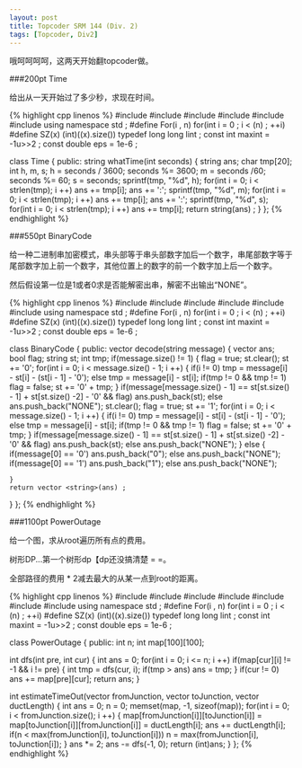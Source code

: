 ```yaml
---
layout: post
title: Topcoder SRM 144 (Div. 2)
tags: [Topcoder, Div2]
---
```


哦呵呵呵呵，这两天开始翻topcoder做。

###200pt Time

给出从一天开始过了多少秒，求现在时间。

{% highlight cpp linenos %}
#include <cstdio>
#include <iostream>
#include <cstring>
#include <algorithm>
#include <cmath>
#include <vector>
using namespace std ;
#define For(i , n) for(int i = 0 ; i < (n) ; ++i)
#define SZ(x)  (int)((x).size())
typedef long long lint ;
const int maxint = -1u>>2 ;
const double eps = 1e-6 ;
 

class Time
{
public:
string whatTime(int seconds)
{
	string ans;
	char tmp[20];
	int h, m, s;
	h = seconds / 3600;
	seconds %= 3600;
	m = seconds /60;
	seconds %= 60;
	s = seconds;
	sprintf(tmp, "%d", h);
	for(int i = 0; i < strlen(tmp); i ++)
		ans += tmp[i];
	ans += ':';
	sprintf(tmp, "%d", m);
	for(int i = 0; i < strlen(tmp); i ++)
		ans += tmp[i];
	ans += ':';
	sprintf(tmp, "%d", s);
	for(int i = 0; i < strlen(tmp); i ++)
		ans += tmp[i];
	return string(ans) ;
}
};
{% endhighlight %}

###550pt BinaryCode

给一种二进制串加密模式，串头部等于串头部数字加后一个数字，串尾部数字等于尾部数字加上前一个数字，其他位置上的数字的前一个数字加上后一个数字。

然后假设第一位是1或者0求是否能解密出串，解密不出输出“NONE”。

{% highlight cpp linenos %}
#include <cstdio>
#include <iostream>
#include <cstring>
#include <algorithm>
#include <cmath>
#include <vector>
using namespace std ;
#define For(i , n) for(int i = 0 ; i < (n) ; ++i)
#define SZ(x)  (int)((x).size())
typedef long long lint ;
const int maxint = -1u>>2 ;
const double eps = 1e-6 ;
 

class BinaryCode
{
public:
vector <string> decode(string message)
{
	vector <string> ans;
	bool flag;
	string st;
	int tmp;
	if(message.size() != 1)
	{
		flag = true;
		st.clear();
		st += '0';
		for(int i = 0; i < message.size() - 1; i ++)
		{
			if(i != 0)
				tmp = message[i] - st[i] - (st[i - 1] - '0');
			else
				tmp = message[i] - st[i];
			if(tmp != 0 && tmp != 1)	flag = false;
			st += '0' + tmp;
		}
		if(message[message.size() - 1] == st[st.size() - 1] + st[st.size() -2] - '0' && flag)
			ans.push_back(st);
		else
			ans.push_back("NONE");
		st.clear();
		flag = true;
		st += '1';
		for(int i = 0; i < message.size() - 1; i ++)
		{
			if(i != 0)
				tmp = message[i] - st[i] - (st[i - 1] - '0');
			else
				tmp = message[i] - st[i];
			if(tmp != 0 && tmp != 1) flag = false;
			st += '0' + tmp;
		}
		if(message[message.size() - 1] == st[st.size() - 1] + st[st.size() -2] - '0' && flag)
			ans.push_back(st);
		else
			ans.push_back("NONE");
	}
	else
	{
		if(message[0] == '0')
			ans.push_back("0");
		else
			ans.push_back("NONE");
		if(message[0] == '1')
			ans.push_back("1");
		else
			ans.push_back("NONE");

	}
	return vector <string>(ans) ;
}
};
{% endhighlight %}

###1100pt PowerOutage

给一个图，求从root遍历所有点的费用。

树形DP...第一个树形dp【dp还没搞清楚 = =。

全部路径的费用 * 2减去最大的从某一点到root的距离。

{% highlight cpp linenos %}
#include <cstdio>
#include <iostream>
#include <cstring>
#include <algorithm>
#include <cmath>
#include <vector>
#include <stack>
using namespace std ;
#define For(i , n) for(int i = 0 ; i < (n) ; ++i)
#define SZ(x)  (int)((x).size())
typedef long long lint ;
const int maxint = -1u>>2 ;
const double eps = 1e-6 ;

class PowerOutage
{
public:
int n;
int map[100][100];

int dfs(int pre, int cur)
{
	int ans = 0;
	for(int i = 0; i <= n; i ++)
		if(map[cur][i] != -1 && i != pre)
		{
			int tmp = dfs(cur, i);
			if(tmp > ans) ans = tmp;
		}
	if(cur != 0) ans += map[pre][cur];
	return ans;
}

int estimateTimeOut(vector <int> fromJunction, vector <int> toJunction, vector <int> ductLength)
{
	int ans = 0;
	n = 0;
	memset(map, -1, sizeof(map));
	for(int i = 0; i < fromJunction.size(); i ++)
	{
		map[fromJunction[i]][toJunction[i]] = map[toJunction[i]][fromJunction[i]] = ductLength[i];
		ans += ductLength[i];
		if(n < max(fromJunction[i], toJunction[i]))
				n = max(fromJunction[i], toJunction[i]);
	}
	ans *= 2;
	ans -= dfs(-1, 0);
	return (int)ans;
}
};
{% endhighlight %}

